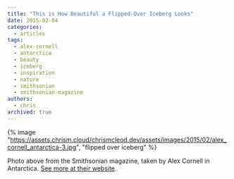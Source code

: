```yaml
---
title: "This is How Beautiful a Flipped-Over Iceberg Looks"
date: 2015-02-04
categories:
  - articles
tags:
  - alex-cornell
  - antarctica
  - beauty
  - iceberg
  - inspiration
  - nature
  - smithsonian
  - smithsonian-magazine
authors:
  - chris
archived: true
---
```


{% image "https://assets.chrism.cloud/chrismcleod.dev/assets/images/2015/02/alex_cornell_antarctica-3.jpg", "flipped over iceberg" %}

Photo above from the Smithsonian magazine, taken by Alex Cornell in Antarctica. [See more at their website](http://www.smithsonianmag.com/science-nature/photographer-captures-stunning-underside-flipped-iceberg-180953951/?no-ist).
